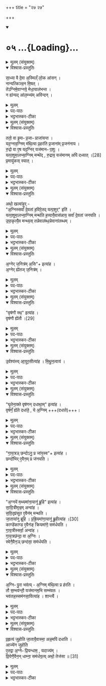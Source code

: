 +++
title = "२७ २७"

+++
<div class="js_include" includetitle="true" newlevelforh1="1" unfilled url="/vedAH_yajuH/taittirIyam/sArasvata-vibhAgaH/saMhitA/sarva-prastutiH/6/3/05">
<details open><summary><h1>०५ ...{Loading}...</h1></summary>
<details><summary>मूलम् (संयुक्तम्)</summary>

सा॒ध्या वै दे॒वा अ॒स्मिल्ँ लो॒क आ॑स॒न्नान्यत्किञ्च॒न मि॒षत्ते॑ऽग्निमे॒वाग्नये॒ मेधा॒याल॑भन्त॒ न ह्य॑न्यदा॑ल॒म्भ्य॑मवि॑न्द॒न्
</details>

<details open><summary>विश्वास-प्रस्तुतिः</summary>

सा॒ध्या वै दे॒वा अ॒स्मिल्ँ  लो॒क आ॑सन् ।  
नान्यत्किञ्च॒न मि॒षत् ।  
ते॑ऽग्निमे॒वाग्नये॒ मेधा॒याल॑भन्त ।  
न ह्य॑न्यद् आ॑ल॒म्भ्य॑म् अवि॑न्दन् ।  
</details>

<details><summary>मूलम्</summary>

सा॒ध्या वै दे॒वा अ॒स्मिल्ँ  लो॒क आ॑सन् ।  
नान्यत्किञ्च॒न मि॒षत् ।  
ते॑ऽग्निमे॒वाग्नये॒ मेधा॒याल॑भन्त ।  
न ह्य॑न्यद् आ॑ल॒म्भ्य॑म् अवि॑न्दन् ।  
</details>

<details><summary>पद-पाठः</summary>

सा॒ध्याः । वै । दे॒वाः । अ॒स्मिन् । लो॒के । आ॒स॒न् ।   
न । अ॒न्यत् । किम् । च॒न । मि॒षत् ।  
ते । अ॒ग्निम् । ए॒व । अ॒ग्नये॑ । मेधा॑य । एति॑ । अ॒ल॒भ॒न्त॒ ।    
न । हि । अ॒न्यत् । आ॒ल॒म्भ्य॑मित्या॑-ल॒म्भ्य॑म् । अवि॑न्दन् । 
</details>

<details><summary>भट्टभास्कर-टीका</summary>

1साध्या वा इत्यादि ॥ यदुक्तं 'यदग्नावग्निं मथित्वा प्रहरति' इति तदधिकृत्यायमनुवाकः । अस्मिन्मनुष्यलोके साध्या देवाः पूर्वमासन्, न त्वन्यत्किंचिदपि मिषत् प्राणिवस्त्वासीत् तेजोभावात् । अग्निमेवाग्नये आलभन्त मेधार्थं यज्ञसिद्ध्यर्थम्, न ह्यन्यदालम्भ्यं आलम्भनार्हं अजादिकमविन्दन् अलभन्तल । अर्हे कृत्यः । 'आङो यि' इति नुमागमः, 'हि च' इति निघातप्रतिषेधः ॥
</details>

<details><summary>मूलम् (संयुक्तम्)</summary>

ततो॒ वा इ॒माᳶ प्र॒जाᳶ प्राजा॑यन्त॒ यद॒ग्नाव॒ग्निम्म॑थि॒त्वा प्र॒हर॑ति प्र॒जाना॑म्प्र॒जन॑नाय रु॒द्रो वा ए॒ष यद॒ग्निर्यज॑मानᳶ प॒शुर्यत्प॒शुमा॒लभ्या॒ग्निम्मन्थे॑द्रु॒द्राय॒ यज॑मानम् [28]  
अपि॑ दध्यात्प्र॒मायु॑कस्स्या॒द्
</details>

<details open><summary>विश्वास-प्रस्तुतिः</summary>

ततो॒ वा इ॒माᳶ प्र॒जाᳶ प्राजा॑यन्त ।  
यद॒ग्नाव॒ग्निम् म॑थि॒त्वा प्र॒हर॑ति प्र॒जाना॑म् प्र॒जन॑नाय ।  
रु॒द्रो वा ए॒ष यद॒ग्निर् यज॑मानᳶ प॒शुः ।  
यत्प॒शुमा॒लभ्या॒ग्निम् मन्थे॑द् , रु॒द्राय॒ यज॑मानम् अपि॑ दध्यात् ।[28]  
प्र॒मायु॑कस् स्यात् ।  
</details>

<details><summary>मूलम्</summary>

ततो॒ वा इ॒माᳶ प्र॒जाᳶ प्राजा॑यन्त ।  
यद॒ग्नाव॒ग्निम् म॑थि॒त्वा प्र॒हर॑ति प्र॒जाना॑म् प्र॒जन॑नाय ।  
रु॒द्रो वा ए॒ष यद॒ग्निर् यज॑मानᳶ प॒शुः ।  
यत्प॒शुमा॒लभ्या॒ग्निम् मन्थे॑द् , रु॒द्राय॒ यज॑मानम् अपि॑ दध्यात् ।[28]  
प्र॒मायु॑कस् स्यात् ।  
</details>

<details><summary>पद-पाठः</summary>

ततः॑ । वै । इ॒माः । प्र॒जा इति॑ प्र-जाः । प्रेति॑ । अ॒जा॒य॒न्त॒ ।   
यत् । अ॒ग्नौ । अ॒ग्निम् । म॒थि॒त्वा । प्र॒हर॒तीति॑ प्र-हर॑ति । प्र॒जाना॒मिति॑ प्र-जाना॑म् । प्र॒जन॑ना॒येति॑ प्र-जन॑नाय ।   
रु॒द्रः । वै । ए॒षः । यत् । अ॒ग्निः । यज॑मानः । प॒शुः ।   
यत् । प॒शुम् । आ॒लभ्येत्या॑-लभ्य॑ । अ॒ग्निम् । मन्थे॑त् । रु॒द्राय॑ । यज॑मानम् । [28]  अपीति॑ । द॒ध्या॒त् ।   
प्र॒मायु॑क॒ इति॑ प्र-मायु॑कः । स्या॒त् ।
</details>

<details><summary>भट्टभास्कर-टीका</summary>

2ततो वा इत्यादि ॥ रुद्रो वा इत्यादि । गतम् । अपिदध्यादिति । अग्नये रुद्रात्मने हविर्भूतं यजमानमुपस्थाप्य अविहितं कुर्यात्, ततोसौ प्रमायुको मरणशीलस्स्यात् । मीञ् हिंसायां, छान्दस उकञ् । पशुमालभ्य मथनपक्षो दूषितः ॥
</details>

<details><summary>मूलम् (संयुक्तम्)</summary>

अथो॒ खल्वा॑हुर॒ग्निस्सर्वा॑ दे॒वता॑ ह॒विरे॒तद्यत्प॒शुरिति॒ यत्प॒शुमा॒लभ्या॒ग्निम्मन्थ॑ति ह॒व्यायै॒वास॑न्नाय॒ सर्वा॑ दे॒वता॑ जनयत्युपा॒कृत्यै॒व मन्थ्य॒स्तन्नेवाल॑ब्ध॒न्नेवाना॑लब्धम्
</details>

<details open><summary>विश्वास-प्रस्तुतिः</summary>

अथो॒ खल्वा॑हुर् -  
"अ॒ग्निस्सर्वा॑ दे॒वता॑ ह॒विरे॒तद् यत्प॒शुर्" इति॑ ।  
यत्प॒शुमा॒लभ्या॒ग्निम् मन्थ॑ति ह॒व्यायै॒वास॑न्नाय॒ सर्वा॑ दे॒वता॑ जनयति ।  
उ॒पा॒कृत्यै॒व मन्थ्य॒स् तन्नेवाल॑ब्ध॒न्नेवाना॑लब्धम् ।  
</details>

<details><summary>मूलम्</summary>

अथो॒ खल्वा॑हुर् -  
"अ॒ग्निस्सर्वा॑ दे॒वता॑ ह॒विरे॒तद् यत्प॒शुर्" इति॑ ।  
यत्प॒शुमा॒लभ्या॒ग्निम् मन्थ॑ति ह॒व्यायै॒वास॑न्नाय॒ सर्वा॑ दे॒वता॑ जनयति ।  
उ॒पा॒कृत्यै॒व मन्थ्य॒स् तन्नेवाल॑ब्ध॒न्नेवाना॑लब्धम् ।  
</details>

<details><summary>पद-पाठः</summary>

अथो॒ इति॑ । खलु॑ । आ॒हुः॒ ।  

अ॒ग्निः । सर्वाः॑ । दे॒वताः॑ । ह॒विः । ए॒तत् । यत् । प॒शुः । इति॑ ।   

यत् । प॒शुम् । आ॒लभ्येत्या॑-लभ्य॑ । अ॒ग्निम् । मन्थ॑ति । ह॒व्याय॑ । ए॒व । आस॑न्ना॒येत्या-स॒न्ना॒य॒ । सर्वाः॑ । दे॒वताः॑ । ज॒न॒य॒ति॒ ।  

उ॒पा॒कृत्येत्यु॑प-आ॒कृत्य॑ । ए॒व । मन्थ्यः॑ ।   

तत् । न । इ॒व॒ । आल॑ब्ध॒मित्या-ल॒ब्ध॒म् । न । इ॒व॒ । अना॑लब्ध॒मित्यना॑-ल॒ब्ध॒म् ।   
</details>

<details><summary>भट्टभास्कर-टीका</summary>

3इदानीं पक्षमिमं स्थापयति - अथो इति ॥ अग्निर्नाम हदिरिति वेदार्थविद आहुः । इदानीमालभ्यैव पशुं अग्निं मन्थेत् । एवं ह्यासन्नहविरर्थं सर्वा देवता जनयति सन्निधापयति हविरासाद्यैव तद्भागिनीर्देवतास्सन्निधापयति हविष्यासन्ने सुखसन्निधापनात् सर्वा देवता भवन्तीति तस्मादालभ्य मन्थ्य इति स्थिते पुनरप्युक्तदोषभयात् पक्षान्तरमप्याह - उपाकृत्यैव उपाकरणानन्तरमेव मन्थ्यः, न त्वालभ्यः । कः पुनरेवं गुणो लभ्यते इत्याह - तदित्यादि । भावे निष्ठा, व्यत्ययेन गतेः प्रकृतिस्वरत्वम् । यद्वा - कर्मण्येव, तत्पश्वाख्यं हविर्नालब्धमिव लब्धमिति व्यपदेशं तावन्नार्हति; अमरणात् । अनालब्धमिव च न भवति अनालब्धमित्यपि वक्तुं न शक्यते; उपाकृतत्वात्, आलम्भारम्भत्वादुपाकरणस्य । तस्मादनालब्धत्वात् रुद्रायापिधानदोषाभावः । आलब्धत्वाच्च हविरासाद्य देवतासन्निधापनाय गुणलाभः ॥
</details>

<details><summary>मूलम् (संयुक्तम्)</summary>

अ॒ग्नेर्ज॒नित्र॑म॒सीत्या॑हा॒ग्नेर्ह्ये॑तज्ज॒नित्र॒व्
</details>

<details open><summary>विश्वास-प्रस्तुतिः</summary>

अ॒ग्नेर् ज॒नित्र॑म् अ॒सि"+ इत्या॑ह ।  
अ॒ग्नेर् ह्ये॑तज् ज॒नित्र॑म् ।
</details>

<details><summary>मूलम्</summary>

अ॒ग्नेर् ज॒नित्र॑म् अ॒सि"+ इत्या॑ह ।  
अ॒ग्नेर् ह्ये॑तज् ज॒नित्र॑म् ।
</details>

<details><summary>पद-पाठः</summary>

अ॒ग्नेः । ज॒नित्र॑म् । अ॒सि॒ । इति॑ । आ॒ह॒ ।   
अ॒ग्नेः । हि । ए॒तत् । ज॒नित्र॑म् । 
</details>

<details><summary>भट्टभास्कर-टीका</summary>

4अग्नेर्जनित्रमसि' इत्यादि मन्थनशकलनिधानम् ॥ अग्नेर्ह्येतज्जनित्रं शकलं जन्महेतुः प्रजननस्थानीयत्वात् । 'अग्नित्रादिभ्यः' इत्यतोपि जनेरित्रः ॥
</details>

<details><summary>मूलम् (संयुक्तम्)</summary>

वृँष॑णौ स्थ॒ इत्या॑ह॒ वृष॑णौ [29]  
ह्ये॑ताव
</details>

<details open><summary>विश्वास-प्रस्तुतिः</summary>

"वृष॑णौ स्थ॒" इत्या॑ह ।  
वृष॑णौ ह्ये॑तौ ।[29]  
</details>

<details><summary>मूलम्</summary>

"वृष॑णौ स्थ॒" इत्या॑ह ।  
वृष॑णौ ह्ये॑तौ ।[29]  
</details>

<details><summary>पद-पाठः</summary>

वृष॑णौ । स्थ॒ । इति॑ । आ॒ह॒ । वृष॑णौ । [29]  हि । ए॒तौ ।   
</details>

<details><summary>भट्टभास्कर-टीका</summary>

5वृषणौ स्थः' इति वृषणौ दधाति ॥ वृषणौ ह्येतौ शकलविशेषौ, दर्भौ वा तत्स्थानीयत्वात् । वृषेः कनिन्प्रत्यये' वा 'षपूर्वस्य नियमे' इति दीर्घाभावः ॥
</details>

<details><summary>मूलम् (संयुक्तम्)</summary>

उ॒र्वश्य॑स्या॒युर॒सीत्या॑ह मिथुन॒त्वाय॑
</details>

<details open><summary>विश्वास-प्रस्तुतिः</summary>

उ॒र्वश्य॑स्य् आ॒युर॒सीत्या॑ह । मि॒थु॒न॒त्वाय॑ ।  
</details>

<details><summary>मूलम्</summary>

उ॒र्वश्य॑स्य् आ॒युर॒सीत्या॑ह । मि॒थु॒न॒त्वाय॑ ।  
</details>

<details><summary>पद-पाठः</summary>

उ॒र्वशी॑ । अ॒सि॒ । आ॒युः । अ॒सि॒ । इति॑ । आ॒ह॒ । मि॒थु॒न॒त्वायेति॑ मिथुन-त्वाय॑ ।   
</details>

<details><summary>भट्टभास्कर-टीका</summary>

6अधरोत्तरयोररण्योरादानं क्रमेण - 'उर्वश्यसि, आयुरसि, पुरूरवाः'32 इति ॥ मिथुनत्वाय भवति, स्त्रीपुंसलिङ्गत्वादुभयोः ॥
</details>

<details><summary>मूलम् (संयुक्तम्)</summary>

घृ॒तेना॒क्ते वृष॑णन्दधाथा॒मित्या॑ह॒ वृष॑णँ॒ ह्ये॑ते दधा॑ते॒ ये अ॒ग्निङ्
</details>

<details open><summary>विश्वास-प्रस्तुतिः</summary>

"घृ॒तेना॒क्ते वृष॑णन् दधाथा॒म्" इत्या॑ह ।  
वृष॑णँ॒ ह्ये॑ते दधा॑ते॒ , ये अ॒ग्निम् +++(दधाते)+++।  
</details>

<details><summary>मूलम्</summary>

"घृ॒तेना॒क्ते वृष॑णन् दधाथा॒म्" इत्या॑ह ।  
वृष॑णँ॒ ह्ये॑ते दधा॑ते॒ , ये अ॒ग्निम् +++(दधाते)+++।  
</details>

<details><summary>पद-पाठः</summary>

घृ॒तेन॑ । अ॒क्ते इति॑ । वृष॑णम् । द॒धा॒था॒म् । इति॑ । आ॒ह॒ ।  

वृष॑णम् । हि । ए॒ते इति॑ । दधा॑ते॒ इति॑ । ये इति॑ । अ॒ग्निम् ।  
</details>

<details><summary>भट्टभास्कर-टीका</summary>

7आज्यस्थाल्यामरणी समनक्ति - घृतेनेति ॥ वृषणं वर्षितारं कामानामेते दधाते, ये अग्निं दधाते इत्येव । तस्माद्वृषणं दधाथामित्युच्यते इति भावः । 'हि च' इति निघाताभावः, 'अभ्यस्तानामादिः' इत्याद्युदात्तत्वम् ॥
</details>

<details><summary>मूलम् (संयुक्तम्)</summary>

गा॑य॒त्रञ्छन्दोऽनु॒ प्र जा॑य॒स्वेत्या॑ह॒ छन्दो॑भिरे॒वैन॒म्प्र ज॑नयत्य्
</details>

<details open><summary>विश्वास-प्रस्तुतिः</summary>

"गा॒य॒त्रञ् छन्दोऽनु॒ प्र जा॑य॒स्व"+ इत्या॑ह ।  
छन्दो॑भिर् ए॒वैन॒म् प्र ज॑नयति ।  
</details>

<details><summary>मूलम्</summary>

"गा॒य॒त्रञ् छन्दोऽनु॒ प्र जा॑य॒स्व"+ इत्या॑ह ।  
छन्दो॑भिर् ए॒वैन॒म् प्र ज॑नयति ।  
</details>

<details><summary>पद-पाठः</summary>

गा॒य॒त्रम् । छन्दः॑ । अनु॑ । प्रेति॑ । जा॒य॒स्व॒ । इति॑ । आ॒ह॒ ।   
छन्दो॑भि॒रिति॒ छन्दः॑-भिः॒ । ए॒व । ए॒न॒म् । प्रेति॑ । ज॒न॒य॒ति॒ ।   
</details>

<details><summary>भट्टभास्कर-टीका</summary>

8'गायत्रं छन्दोनु प्र जायस्व' इत्याद्याः प्रजायोनीः यजमानं वाचयति प्रजनयितुर्वचनं, 'प्र जायस्व'33 इति मन्त्रलिङ्गात् । यद्वा - वचनेन हेतुना छन्दोभिरग्निं प्रजनयति ॥
</details>

<details><summary>मूलम् (संयुक्तम्)</summary>

अ॒ग्नये॑ म॒थ्यमा॑ना॒यानु॑ ब्रू॒हीत्या॑ह सावि॒त्रीमृच॒मन्वा॑ह सवि॒तृप्र॑सूत ए॒वैन॑म्मन्थति जा॒ताया॑नु ब्रूहि [30]  
प्र॒ह्रि॒यमा॑णा॒यानु॑ ब्रू॒हीत्या॑ह॒ काण्डे॑काण्ड ए॒वैन॑ङ्क्रियमा॑णे॒ सम॑र्धयति गाय॒त्रीस्सर्वा॒ अन्वा॑ह गाय॒त्रछ॑न्दा॒ वा अ॒ग्निस्स्वेनै॒वैन॒ञ्छन्द॑सा॒ सम॑र्धयत्य्
</details>

<details open><summary>विश्वास-प्रस्तुतिः</summary>

"अ॒ग्नये॑ म॒थ्यमा॑ना॒यानु॑ ब्रू॒हि" इत्या॑ह ।  
सा॒वि॒त्रीमृच॒म् अन्वा॑ह ।  
स॒वि॒तृप्र॑सूत ए॒वैन॑म् मन्थति ।  
जा॒ताया॑नु ब्रूहि ।
प्र॒ह्रि॒यमा॑णा॒यानु॑ ब्रू॒हीत्या॑ह ।[30]   
काण्डे॑काण्ड ए॒वैन॑ङ् क्रियमा॑णे॒ सम॑र्धयति ।  
गा॒य॒त्रीस्सर्वा॒ अन्वा॑ह ।  
गा॒य॒त्रछ॑न्दा॒ वा अ॒ग्निः ।  
स्वेनै॒वैन॒ञ् छन्द॑सा॒ सम॑र्धयति ।
</details>

<details><summary>मूलम्</summary>

"अ॒ग्नये॑ म॒थ्यमा॑ना॒यानु॑ ब्रू॒हि" इत्या॑ह ।  
सा॒वि॒त्रीमृच॒म् अन्वा॑ह ।  
स॒वि॒तृप्र॑सूत ए॒वैन॑म् मन्थति ।  
जा॒ताया॑नु ब्रूहि ।
प्र॒ह्रि॒यमा॑णा॒यानु॑ ब्रू॒हीत्या॑ह ।[30]   
काण्डे॑काण्ड ए॒वैन॑ङ् क्रियमा॑णे॒ सम॑र्धयति ।  
गा॒य॒त्रीस्सर्वा॒ अन्वा॑ह ।  
गा॒य॒त्रछ॑न्दा॒ वा अ॒ग्निः ।  
स्वेनै॒वैन॒ञ् छन्द॑सा॒ सम॑र्धयति ।
</details>

<details><summary>पद-पाठः</summary>

अ॒ग्नये॑ । म॒थ्यमा॑नाय । अन्विति॑ । ब्रू॒हि॒ । इति॑ । आ॒ह॒ ।   
सा॒वि॒त्रीम् । ऋच॑म् । अन्विति॑ । आ॒ह॒ ।   
स॒वि॒तृप्र॑सूत॒ इति॑ सवि॒तृ-प्र॒सू॒तः॒ । ए॒व । ए॒न॒म् । म॒न्थ॒ति॒ । 1जा॒ताय॑ । अन्विति॑ । ब्रू॒हि॒ । [30]  
प्र॒ह्रि॒यमा॑णा॒येति॑ प्र-ह्रि॒यमा॑णाय । अन्विति॑ । ब्रू॒हि॒ । इति॑ । आ॒ह॒ ।   
काण्डे॑काण्ड॒ इति॒ काण्डे॑-का॒ण्डे॒ । ए॒व । ए॒न॒म् । क्रि॒यमा॑णे । समिति॑ । अ॒र्ध॒य॒ति॒ ।
गा॒य॒त्रीः । सर्वाः॑ । अन्विति॑ । आ॒ह॒ ।   
गा॒य॒त्रछ॑न्दा॒ इति॑ गाय॒त्र-छ॒न्दाः॒ । वै । अ॒ग्निः ।   
स्वेन॑ । ए॒व । ए॒न॒म् । छन्द॑सा । समिति॑ । अ॒र्ध॒य॒ति॒ । 
</details>

<details><summary>भट्टभास्कर-टीका</summary>

9'अग्नये मथ्यमानायानु ब्रूहि'33 इति संप्रैषमेतमाहाध्वर्युः । अथ होता सावित्रीमृचमन्वाह - 'अभि त्वा देव सवितः' इति । सवित्राऽनुज्ञात एवाग्निं मन्थति । 'तृतीया कर्मणि' इति पूर्वपदप्रकृतिस्वरत्वम् । 'जातायानु ब्रूहि' इति जातेऽग्नौ संप्रेष्यति । प्रह्रियमाणायेति । प्रहरन् काण्डेकाण्डे पर्वणिपर्वणि कर्मपर्वणि क्रियमाणे एनमग्निं समृद्धं करोत्येभिस्संप्रैषैरिति । गायत्रीरिति । सर्वेषु संप्रैषेषु होता गायत्रीरेव सर्वा अनुवाक्या अन्वाह, गायत्रछन्दस्त्वादग्नेः । तस्मादात्मीयच्छन्दोलाभेन अग्निस्समृद्धो भवति ॥
</details>

<details><summary>मूलम् (संयुक्तम्)</summary>

अ॒ग्निᳶ पु॒रा भव॑त्य॒ग्निम्म॑थि॒त्वा प्र ह॑रति॒ तौ स॒म्भव॑न्तौ॒ यज॑मानम॒भि सम्भ॑वतो॒ भव॑तन्न॒स्सम॑नसा॒वित्या॑ह॒ शान्त्यै॑
</details>

<details open><summary>विश्वास-प्रस्तुतिः</summary>

अ॒ग्निᳶ पु॒रा भव॑त्य् - अ॒ग्निम् म॑थि॒त्वा प्र ह॑रति ।  
तौ स॒म्भव॑न्तौ॒ यज॑मानम॒भि सम्भ॑वतः ।  
भव॑तन्न॒स्सम॑नसा॒वित्या॑ह । शान्त्यै॑ ।  
</details>

<details><summary>मूलम्</summary>

अ॒ग्निᳶ पु॒रा भव॑त्य् - अ॒ग्निम् म॑थि॒त्वा प्र ह॑रति ।  
तौ स॒म्भव॑न्तौ॒ यज॑मानम॒भि सम्भ॑वतः ।  
भव॑तन्न॒स्सम॑नसा॒वित्या॑ह । शान्त्यै॑ ।  
</details>

<details><summary>पद-पाठः</summary>

अ॒ग्निः । पु॒रा । भव॑ति । अ॒ग्निम् । म॒थि॒त्वा । प्रेति॑ । ह॒र॒ति॒ ।   
तौ । स॒म्भव॑न्ता॒विति॑ सम्-भव॑न्तौ । यज॑मानम् । अ॒भि । समिति॑ । भ॒व॒तः॒ ।   
भव॑तम् । नः॒ । सम॑नसा॒विति॒ स-म॒न॒सौ॒ । इति॑ । आ॒ह॒ ।   
शान्त्यै॑ ।  
</details>

<details><summary>भट्टभास्कर-टीका</summary>

10अग्निः पुरेत्यादि ॥ अग्निः पूर्वमेवास्मिन्नायतने आहवनीयाख्ये । मथित्वा चान्यमग्निमस्मिन् प्रहरति । तावग्नी संभवन्तौ यजमानमभिसंभवतः विप्रतिपन्नमनस्कौ यजमानं ध्यायन्तावेव संभवन्तौ स्याताम् । मन्त्रलिङ्गं च 'भवतं नस्ममनसौ' इति । पूर्ववत्प्रथमा तिङ्विभक्तिर्न निहन्यते । भवतं न इति प्रहरणविशिष्टेनानेन मन्त्रेण शान्त्यै भवत्यग्नेः ॥
</details>

<details><summary>मूलम् (संयुक्तम्)</summary>

प्र॒हृत्य॑ जुहोति जा॒तायै॒वास्मा॒ अन्न॒मपि॑ दधा॒त्याज्ये॑न जुहोत्ये॒तद्वा अ॒ग्नेᳶ प्रि॒यन्धाम॒ यदाज्य॑म्प्रि॒येणै॒वैन॒न्धाम्ना॒ सम॑र्धय॒त्यथो॒ तेज॑सा ॥ [31]  
</details>

<details open><summary>विश्वास-प्रस्तुतिः</summary>

प्र॒हृत्य॑ जुहोति
जा॒तायै॒वास्मा॒ अन्न॒मपि॑ दधाति ।  
आज्ये॑न जुहोति  
ए॒तद्वा अ॒ग्नेᳶ प्रि॒यन्धाम॒ , यदाज्य॑म् ।  
प्रि॒येणै॒वैन॒न् धाम्ना॒ सम॑र्धय॒त्य् अथो॒ तेज॑सा ॥ [31]  
</details>

<details><summary>मूलम्</summary>

प्र॒हृत्य॑ जुहोति
जा॒तायै॒वास्मा॒ अन्न॒मपि॑ दधाति ।  
आज्ये॑न जुहोति  
ए॒तद्वा अ॒ग्नेᳶ प्रि॒यन्धाम॒ , यदाज्य॑म् ।  
प्रि॒येणै॒वैन॒न् धाम्ना॒ सम॑र्धय॒त्य् अथो॒ तेज॑सा ॥ [31]  
</details>

<details><summary>पद-पाठः</summary>

 
प्र॒हृत्येति॑ प्र-हृत्य॑ । जु॒हो॒ति॒ ।   
जा॒ताय॑ । ए॒व । अ॒स्मै॒ । अन्न॑म् । अपीति॑ । द॒धा॒ति॒ ।   
आज्ये॑न । जु॒हो॒ति॒ ।    
ए॒तत् । वै । अ॒ग्नेः । प्रि॒यम् । धाम॑ । यत् । आज्य॑म् ।   
प्रि॒येण॑ । ए॒व । ए॒न॒म् । धाम्ना॑ । समिति॑ । अ॒र्ध॒य॒ति॒ ।  
अथो॒ इति॑ । तेज॑सा ॥ [31]  
</details>

<details><summary>भट्टभास्कर-टीका</summary>

11प्रहृत्येति ॥ 'अग्नावग्निश्चरति' इति प्रहरणानन्तरं जुहोति, जातायाग्नये अन्नमदनीयमपिदधाति उपनिदधाति आज्येनेत्यादि । गतम् । धाम स्थानम् । तेजो दीप्तिः ॥

इति षष्ठे तृतीये पञ्चमोनुवाकः ॥  
</details>
</details>
</div>